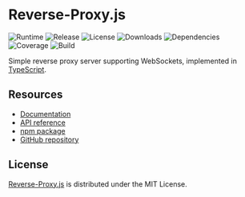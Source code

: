 # Reverse-Proxy.js
![Runtime](https://img.shields.io/badge/node-%3E%3D10.13-brightgreen.svg) ![Release](https://img.shields.io/npm/v/@cedx/reverse-proxy.svg) ![License](https://img.shields.io/npm/l/@cedx/reverse-proxy.svg) ![Downloads](https://img.shields.io/npm/dt/@cedx/reverse-proxy.svg) ![Dependencies](https://david-dm.org/cedx/reverse-proxy.js.svg) ![Coverage](https://coveralls.io/repos/github/cedx/reverse-proxy.js/badge.svg) ![Build](https://travis-ci.org/cedx/reverse-proxy.js.svg)

Simple reverse proxy server supporting WebSockets, implemented in [TypeScript](https://www.typescriptlang.org).

## Resources
- [Documentation](https://dev.belin.io/reverse-proxy.js)
- [API reference](https://dev.belin.io/reverse-proxy.js/api)
- [npm package](https://www.npmjs.com/package/@cedx/reverse-proxy)
- [GitHub repository](https://github.com/cedx/reverse-proxy.js)

## License
[Reverse-Proxy.js](https://dev.belin.io/reverse-proxy.js) is distributed under the MIT License.

